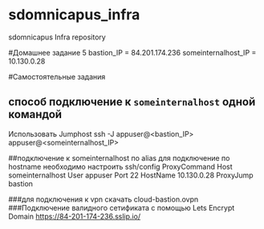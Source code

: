 # sdomnicapus_infra
sdomnicapus Infra repository

#Домашнее задание 5
bastion_IP = 84.201.174.236
someinternalhost_IP = 10.130.0.28

#Самостоятельные задания

## способ подключение к `someinternalhost` одной командой
Использовать Jumphost
ssh -J appuser@<bastion_IP> appuser@<someinternalhost_IP>

##подключение к someinternalhost по alias
для подключение по hostname необходимо настроить ssh/config ProxyCommand 
Host someinternalhost 
User appuser 
Port 22 
HostName 10.130.0.28
ProxyJump bastion

###для подключения к vpn скачать cloud-bastion.ovpn
###Подключение валидного сетификата с помощью Lets Encrypt Domain 
https://84-201-174-236.sslip.io/


